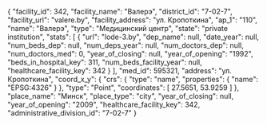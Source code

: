 {
    "facility_id": 342,
    "facility_name": "Валерэ",
    "district_id": "7-02-7",
    "facility_url": "valere.by",
    "facility_address": "ул. Кропоткина",
    "ap_1": "110",
    "name": "Валерэ",
    "type": "Медицинский центр",
    "state": "private institution",
    "stats": [
        {
            "url": "lode-3.by",
            "dep_name": null,
            "date_year": null,
            "num_beds_dep": null,
            "num_deps_year": null,
            "num_doctors_dep": null,
            "num_doctors_med": 0,
            "year_of_closing": null,
            "year_of_opening": "1992",
            "beds_in_hospital_key": 311,
            "num_beds_facility_year": null,
            "healthcare_facility_key": 342
        }
    ],
    "med_id": 595321,
    "address": "ул. Кропоткина",
    "coord_x_y": {
        "crs": {
            "type": "name",
            "properties": {
                "name": "EPSG:4326"
            }
        },
        "type": "Point",
        "coordinates": [
            27.5651,
            53.9259
        ]
    },
    "place_name": "Минск",
    "place_type": "city",
    "year_of_closing": null,
    "year_of_opening": "2009",
    "healthcare_facility_key": 342,
    "administrative_division_id": "7-02-7"
}